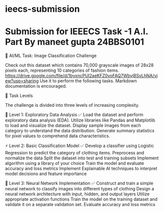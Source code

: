 # ieecs-submission
# Submission for IEEECS Task -1 A.I. Part By maneet gupta 24BBS0101
🤖 AI/ML Task: Image Classification Challenge

Check out this dataset which contains 70,000 grayscale images of 28x28 pixels each, representing 10 categories of fashion items.
https://drive.google.com/file/d/1byxncPUl2aeKFZ0voFAQ7WbyjBSvLhNA/view?usp=sharing
Use it to perform the following tasks. Markdown documentation is encouraged.

📌 Task Levels

The challenge is divided into three levels of increasing complexity.

🔰 Level 1: Exploratory Data Analysis
✅ Load the dataset and perform exploratory data analysis (EDA).
Utilize libraries like Pandas and Matplotlib to load and visualize the dataset.
Display sample images from each category to understand the data distribution.
Generate summary statistics for pixel values to comprehend data characteristics.

⚡ Level 2: Basic Classification Model
✅ Develop a classifier using Logistic Regression to predict the category of clothing items.
Preprocess and normalize the data
Split the dataset into test and training subsets
Implement algorithm using a library of your choice
Train the model and evaluate accuracy and loss metrics
Implement Explainable AI techniques to interpret model decisions and feature importance

🚀 Level 3: Neural Network Implementation
✅ Construct and train a simple neural network to classify images into different types of clothing
Design a neural network architecture with input, hidden, and output layers
Utilize appropriate activation functions
Train the model on the training dataset and validate it on a separate validation set.
Evaluate accuracy and loss metrics
